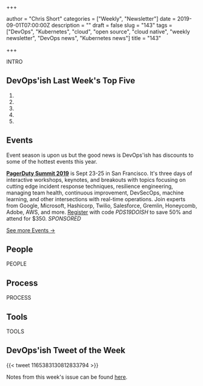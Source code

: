 +++

author = "Chris Short"
categories = ["Weekly", "Newsletter"]
date = 2019-09-01T07:00:00Z
description = ""
draft = false
slug = "143"
tags = ["DevOps", "Kubernetes", "cloud", "open source", "cloud native", "weekly newsletter", "DevOps news", "Kubernetes news"]
title = "143"

+++

INTRO

## DevOps'ish Last Week's Top Five

1. 
1. 
1. 
1. 
1. 

## Events

Event season is upon us but the good news is DevOps'ish has discounts to some of the hottest events this year.

[**PagerDuty Summit 2019**](https://summit.pagerduty.com/) is Sept 23-25 in San Francisco. It's three days of interactive workshops, keynotes, and breakouts with topics focusing on cutting edge incident response techniques, resilience engineering, managing team health, continuous improvement, DevSecOps, machine learning, and other intersections with real-time operations. Join experts from Google, Microsoft, Hashicorp, Twilio, Salesforce, Gremlin, Honeycomb, Adobe, AWS, and more. [Register](https://summit.pagerduty.com/summit2019/register?c_280637=PDS19OT) with code *PDS19DOISH* to save 50% and attend for $350. *SPONSORED*

[See more Events ->](https://devopsish.com/143/events/)

## People

PEOPLE

## Process

PROCESS

## Tools

TOOLS

## DevOps'ish Tweet of the Week

{{< tweet 1165383130812833794 >}}

Notes from this week's issue can be found [here](https://devopsish.com/143/notes/).
